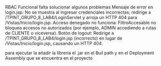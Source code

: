 RBAC Funcional falta solucionar algunos problemas 
Mensaje de error en login.jsp: No se muestra al ingresar credenciales incorrectas; redirige a /TPINT_GRUPO_8_LAB4/LoginServlet y arroja un HTTP 404 para /Vistas/Inicio/login.jsp.
Acceso denegado no funciona: FiltroAccesable no bloquea accesos no autorizados (por ejemplo, ADMIN accediendo a rutas de CLIENTE o viceversa).
Botón de logout: Redirige a /TPINT_GRUPO_8_LAB4/login.jsp (incorrecto) en lugar de /Vistas/Inicio/login.jsp, causando un HTTP 404.

para ejecutar la añadir la libreria el .jar en el Buil path y en el Deployment Assembly que se encuentra en el proyecto

